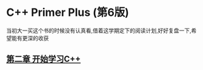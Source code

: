 # C++ Primer Plus (第6版)

当初大一买这个书的时候没有认真看,借着这学期定下的阅读计划,好好复盘一下,希望能有更深的收获

## [第二章 开始学习C++](https://github.com/15zhazhahe/reading-notes/tree/master/CPP-Primer-Plus/Chapter-02)